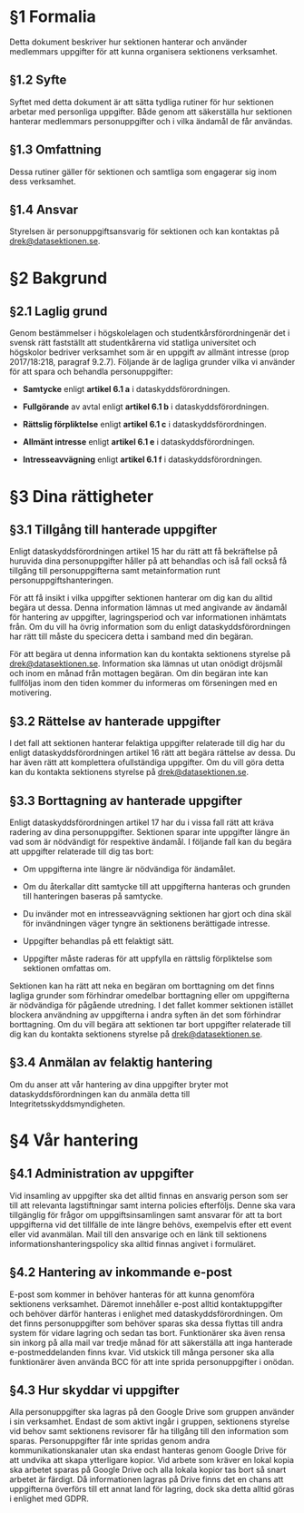 <!-- Konglig Datasektionens PM för informationshantering -->

# §1 Formalia

Detta dokument beskriver hur sektionen hanterar och använder medlemmars uppgifter för att kunna organisera sektionens verksamhet.

## §1.2 Syfte

Syftet med detta dokument är att sätta tydliga rutiner för hur sektionen arbetar med personliga uppgifter. Både genom att säkerställa hur sektionen hanterar medlemmars personuppgifter och i vilka ändamål de får användas.

## §1.3 Omfattning

Dessa rutiner gäller för sektionen och samtliga som engagerar sig inom dess verksamhet.

## §1.4 Ansvar

Styrelsen är personuppgiftsansvarig för sektionen och kan kontaktas på [drek@datasektionen.se](mailto:drek@datasektionen.se).

# §2 Bakgrund

## §2.1 Laglig grund

Genom bestämmelser i högskolelagen och studentkårsförordningenär det i svensk rätt fastställt att studentkårerna vid statliga universitet och högskolor bedriver verksamhet som är en uppgift av allmänt intresse (prop 2017/18:218, paragraf 9.2.7). Följande är de lagliga grunder vilka vi använder för att spara och behandla personuppgifter:

-   **Samtycke** enligt **artikel 6.1 a** i dataskyddsförordningen.

-   **Fullgörande** av avtal enligt **artikel 6.1 b** i dataskyddsförordningen.

-   **Rättslig förpliktelse** enligt **artikel 6.1 c** i dataskyddsförordningen.

-   **Allmänt intresse** enligt **artikel 6.1 e** i dataskyddsförordningen.

-   **Intresseavvägning** enligt **artikel 6.1 f** i dataskyddsförordningen.

# §3 Dina rättigheter

## §3.1 Tillgång till hanterade uppgifter

Enligt dataskyddsförordningen artikel 15 har du rätt att få bekräftelse på huruvida dina personuppgifter håller på att behandlas och iså fall också få tillgång till personuppgifterna samt metainformation runt personuppgiftshanteringen.

För att få insikt i vilka uppgifter sektionen hanterar om dig kan du alltid begära ut dessa. Denna information lämnas ut med angivande av ändamål för hantering av uppgifter, lagringsperiod och var informationen inhämtats från. Om du vill ha övrig information som du enligt dataskyddsförordningen har rätt till måste du specicera detta i samband med din begäran.

För att begära ut denna information kan du kontakta sektionens styrelse på drek@datasektionen.se. Information ska lämnas ut utan onödigt dröjsmål och inom en månad från mottagen begäran. Om din begäran inte kan fullföljas inom den tiden kommer du informeras om förseningen med en motivering.

## §3.2 Rättelse av hanterade uppgifter

I det fall att sektionen hanterar felaktiga uppgifter relaterade till dig har du enligt dataskyddsförordningen artikel 16 rätt att begära rättelse av dessa. Du har även rätt att komplettera ofullständiga uppgifter. Om du vill göra detta kan du kontakta sektionens styrelse på drek@datasektionen.se.

## §3.3 Borttagning av hanterade uppgifter

Enligt dataskyddsförordningen artikel 17 har du i vissa fall rätt att kräva radering av dina personuppgifter. Sektionen sparar inte uppgifter längre än vad som är nödvändigt för respektive ändamål. I följande fall kan du begära att uppgifter relaterade till dig tas bort:

-   Om uppgifterna inte längre är nödvändiga för ändamålet.

-   Om du återkallar ditt samtycke till att uppgifterna hanteras och grunden till hanteringen baseras på samtycke.

-   Du invänder mot en intresseavvägning sektionen har gjort och dina skäl för invändningen väger tyngre än sektionens berättigade intresse.

-   Uppgifter behandlas på ett felaktigt sätt.

-   Uppgifter måste raderas för att uppfylla en rättslig förpliktelse som sektionen omfattas om.

Sektionen kan ha rätt att neka en begäran om borttagning om det finns lagliga grunder som förhindrar omedelbar borttagning eller om uppgifterna är nödvändiga för pågående utredning. I det fallet kommer sektionen istället blockera användning av uppgifterna i andra syften än det som förhindrar borttagning. Om du vill begära att sektionen tar bort uppgifter relaterade till dig kan du kontakta sektionens styrelse på [drek@datasektionen.se](mailto:drek@datasektionen.se).

## §3.4 Anmälan av felaktig hantering

Om du anser att vår hantering av dina uppgifter bryter mot dataskyddsförordningen kan du anmäla detta till Integritetsskyddsmyndigheten.

# §4 Vår hantering

## §4.1 Administration av uppgifter

Vid insamling av uppgifter ska det alltid finnas en ansvarig person som ser till att relevanta lagstiftningar samt interna policies efterföljs. Denne ska vara tillgänglig för frågor om uppgiftsinsamlingen samt ansvarar för att ta bort uppgifterna vid det tillfälle de inte längre behövs, exempelvis efter ett event eller vid avanmälan. Mail till den ansvarige och en länk till sektionens informationshanteringspolicy ska alltid finnas angivet i formuläret.

## §4.2 Hantering av inkommande e-post

E-post som kommer in behöver hanteras för att kunna genomföra sektionens verksamhet. Däremot innehåller e-post alltid kontaktuppgifter och behöver därför hanteras i enlighet med dataskyddsförordningen. Om det finns personuppgifter som behöver sparas ska dessa flyttas till andra system för vidare lagring och sedan tas bort. Funktionärer ska även rensa sin inkorg på alla mail var tredje månad för att säkerställa att inga hanterade e-postmeddelanden finns kvar. Vid utskick till många personer ska alla funktionärer även använda BCC för att inte sprida personuppgifter i onödan.

## §4.3 Hur skyddar vi uppgifter

Alla personuppgifter ska lagras på den Google Drive som gruppen använder i sin verksamhet. Endast de som aktivt ingår i gruppen, sektionens styrelse vid behov samt sektionens revisorer får ha tillgång till den information som sparas. Personuppgifter får inte spridas genom andra kommunikationskanaler utan ska endast hanteras genom Google Drive för att undvika att skapa ytterligare kopior. Vid arbete som kräver en lokal kopia ska arbetet sparas på Google Drive och alla lokala kopior tas bort så snart arbetet är färdigt. Då informationen lagras på Drive finns det en chans att uppgifterna överförs till ett annat land för lagring, dock ska detta alltid göras i enlighet med GDPR.
